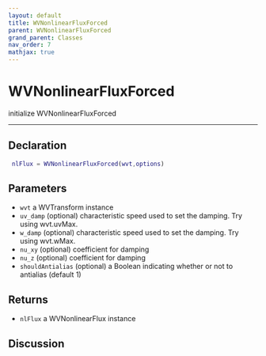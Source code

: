 ```yaml
---
layout: default
title: WVNonlinearFluxForced
parent: WVNonlinearFluxForced
grand_parent: Classes
nav_order: 7
mathjax: true
---
```


#  WVNonlinearFluxForced

initialize WVNonlinearFluxForced


---

## Declaration
```matlab
 nlFlux = WVNonlinearFluxForced(wvt,options)
```
## Parameters
+ `wvt`  a WVTransform instance
+ `uv_damp`  (optional) characteristic speed used to set the damping. Try using wvt.uvMax.
+ `w_damp`  (optional) characteristic speed used to set the damping. Try using wvt.wMax.
+ `nu_xy`  (optional) coefficient for damping
+ `nu_z`  (optional) coefficient for damping
+ `shouldAntialias`  (optional) a Boolean indicating whether or not to antialias (default 1)

## Returns
+ `nlFlux`  a WVNonlinearFlux instance

## Discussion

                  
